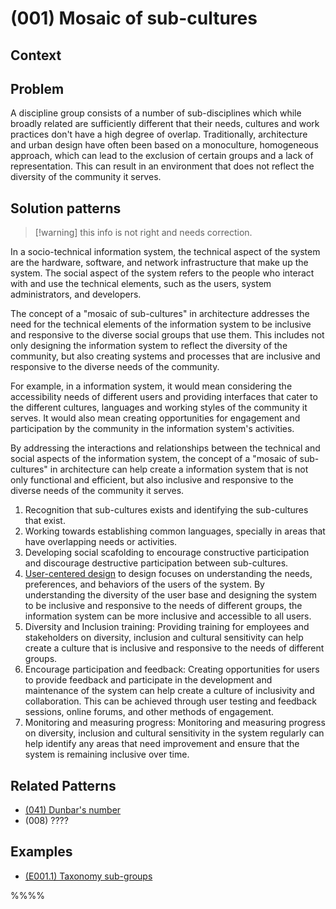 # (001) Mosaic of sub-cultures

## Context

## Problem

A discipline group consists of a number of sub-disciplines which while broadly related are sufficiently different that their needs, cultures and work practices don't have a high degree of overlap.  Traditionally, architecture and urban design have often been based on a monoculture, homogeneous approach, which can lead to the exclusion of certain groups and a lack of representation.  This can result in an environment that does not reflect the diversity of the community it serves.


## Solution patterns
> [!warning] this info is not right and needs correction. 


In a socio-technical information system, the technical aspect of the system are the hardware, software, and network infrastructure that make up the system. The social aspect of the system refers to the people who interact with and use the technical elements, such as the users, system administrators, and developers.

The concept of a "mosaic of sub-cultures" in architecture addresses the need for the technical elements of the information system to be inclusive and responsive to the diverse social groups that use them. This includes not only designing the information system to reflect the diversity of the community, but also creating systems and processes that are inclusive and responsive to the diverse needs of the community.

For example, in a information system, it would mean considering the accessibility needs of different users and providing interfaces that cater to the different cultures, languages and working styles of the community it serves. It would also mean creating opportunities for engagement and participation by the community in the information system's activities.

By addressing the interactions and relationships between the technical and social aspects of the information system, the concept of a "mosaic of sub-cultures" in architecture can help create a information system that is not only functional and efficient, but also inclusive and responsive to the diverse needs of the community it serves.

1. Recognition that sub-cultures exists and identifying the sub-cultures that exist.
2. Working towards establishing common languages, specially in areas that have overlapping needs or activities.
3. Developing social scafolding to encourage constructive participation and discourage destructive participation between sub-cultures.
4. [User-centered design](../../techniques/(T002)%20User%20centered%20design/README.md) to design focuses on understanding the needs, preferences, and behaviors of the users of the system. By understanding the diversity of the user base and designing the system to be inclusive and responsive to the needs of different groups, the information system can be more inclusive and accessible to all users.
5. Diversity and Inclusion training: Providing training for employees and stakeholders on diversity, inclusion and cultural sensitivity can help create a culture that is inclusive and responsive to the needs of different groups.
6. Encourage participation and feedback: Creating opportunities for users to provide feedback and participate in the development and maintenance of the system can help create a culture of inclusivity and collaboration. This can be achieved through user testing and feedback sessions, online forums, and other methods of engagement.
7. Monitoring and measuring progress: Monitoring and measuring progress on diversity, inclusion and cultural sensitivity in the system regularly can help identify any areas that need improvement and ensure that the system is remaining inclusive over time.

## Related Patterns

* [(041) Dunbar's number](patterns/(041)_Dunbar_number/(041)_Dunbar_number.md)  
* (008) ????


## Examples

* [(E001.1) Taxonomy sub-groups](patterns/(001)_Mosaic_of_sub-groups/examples/(E001.1)%20Taxonomy%20sub-groups.md)

%%<links to examples>%%
